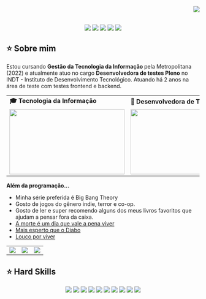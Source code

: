 <img align="right" src="https://komarev.com/ghpvc/?username=brunaaraujo1&color=ff69b4"><br><div align="center">
</div><br><div align="center">
  <!-- Work Links -->
  <a href="https://web.digitalinnovation.one/users/brunaaraujo324" target="_blank"><img src="https://img.shields.io/badge/DIO-green?style=for-the-badge&logoColor=white&color=pink" target="_blank"></a> <a href="https://github.com/brunaraujo1" target="_blank"><img src="https://img.shields.io/badge/GitHub-100000?style=for-the-badge&logo=github&logoColor=white" target="_blank"></a>
  <a href="https://www.linkedin.com/in/brunaantasaraujo/" target="_blank"><img src="https://img.shields.io/badge/-LinkedIn-%230077B5?style=for-the-badge&logo=linkedin&logoColor=white" target="_blank"></a>
  <a href="https://instagram.com/brunamour.a" target="_blank"><img src="https://img.shields.io/badge/-Instagram-%23E4405F?style=for-the-badge&logo=instagram&logoColor=white" target="_blank"></a>
  <a href="https://discordapp.com/users/bruna0537" target="_blank"><img src="https://img.shields.io/badge/Discord-7289DA?style=for-the-badge&logo=discord&logoColor=white" target="_blank"></a>
</div>

## ⭐️ Sobre mim


Estou cursando <b>Gestão da Tecnologia da Informação </b> pela Metropolitana (2022) e atualmente atuo no cargo <b>Desenvolvedora de testes Pleno</b> no INDT - Instituto de Desenvolvimento Tecnológico. Atuando há 2 anos na área de teste com testes frontend e backend.

<div align="center">
  <table>
    <tr>
      <td><b>🎓 Tecnologia da Informação</b></td>
      <td><b>🧪 Desenvolvedora de Testes</b></td>
    </tr>
    <tr>
      <td><img src="https://apilgriminnarnia.files.wordpress.com/2018/09/legally-blonde-laptop-e1536078931635.jpg" width="300px" height="170px"></td>
      <td><img src="https://reactiongifs.me/wp-content/uploads/2019/05/Testers-Vs-Developers.gif" width="300px" height="170px"> </td>
    </tr>
  </table>
</div>

<b>Além da programação...</b>

- Minha série preferida é Big Bang Theory
- Gosto de jogos do gênero indie, terror e co-op. 
- Gosto de ler e super recomendo alguns dos meus livros favoritos que ajudam a pensar fora da caixa. 
 - <a href='https://www.amazon.com.br/morte-dia-vale-pena-viver/dp/8543107202/ref=sr_1_1?crid=10O1MH7C5CAMM&keywords=a+morte+%C3%A9+um+dia+que+vale+viver&qid=1646599578&sprefix=a+morte+%2Caps%2C203&sr=8-1'>A morte é um dia que vale a pena viver</a>
  -  <a href='https://www.amazon.com.br/Mais-esperto-que-Diabo-liberdade/dp/8568014003/ref=sr_1_5?crid=3GSH2MZHKL3D3&keywords=mais+esperto+que+o+diabo&qid=1646604662&sprefix=Mais+es%2Caps%2C290&sr=8-5'>Mais esperto que o Diabo</a>
  - <a href='https://www.amazon.com.br/Louco-por-viver-Roberto-Shinyashiki/dp/8573128607/ref=sr_1_1?crid=17F9GOLR7DPT0&keywords=louco+por+viver&qid=1646599654&sprefix=louco+por%2Caps%2C194&sr=8-1'>Louco por viver</a>

<div align="center">
  <table>
    <tr>
      <td><img src="https://64.media.tumblr.com/tumblr_lyxj33CYzW1qigluvo4_250.gif"></td>
      <td><img src="https://64.media.tumblr.com/tumblr_lyxj33CYzW1qigluvo5_250.gifv"></td>
      <td><img src="https://64.media.tumblr.com/tumblr_lyxj33CYzW1qigluvo6_250.gifv"></td>
    </tr>
  </table>
</div>

## ⭐️ Hard Skills

<!--  <img height="160em" src="https://github-readme-stats.vercel.app/api?username=andreinaoliveira&show_icons=true&theme=synthwave&include_all_commits=true&count_private=true%22/"> --> 
<div align="center">
  <!-- Python --> <img src="https://img.shields.io/badge/Python-FFD43B?style=for-the-badge&logo=python&logoColor=blue">
  <!-- JavaScript --> <img src="https://img.shields.io/badge/JavaScript-323330?style=for-the-badge&logo=javascript&logoColor=F7DF1E">
  <!-- Kotlin --> <img src="https://img.shields.io/badge/Kotlin-0095D5?&style=for-the-badge&logo=kotlin&logoColor=white">
  <!-- Json --> <img src="https://img.shields.io/badge/json-5E5C5C?style=for-the-badge&logo=json&logoColor=white">
  <!-- Cypress --> <img src="https://img.shields.io/badge/Cypress-639a4f?style=for-the-badge&logo=Cypress&logoColor=white">
  <!-- Selenium --> <img src="https://img.shields.io/badge/Selenium-008000?style=for-the-badge&logo=Selenium&logoColor=white">
  <!-- Xray --> <img src="https://img.shields.io/badge/Xray%20Test-3abb4c?style=for-the-badge&logo=Jira&logoColor=white">
  <!-- SQL --> <img src="https://img.shields.io/badge/Microsoft%20SQL%20Server-CC2927?style=for-the-badge&logo=microsoft%20sql%20server&logoColor=white">
  <!-- AOSP --> <img src="https://img.shields.io/badge/AOSP-32de84?style=for-the-badge&logo=Android&logoColor=white">
  <!-- Arduino --> <img src="https://img.shields.io/badge/Arduino-00979C?style=for-the-badge&logo=Arduino&logoColor=white">

  <br>
</div>


<!-- 
theme=ocean_dark 
tokyonight: 35AFA3 Green | BF91F3 Purple | 1A1B27 Dark 
-->

